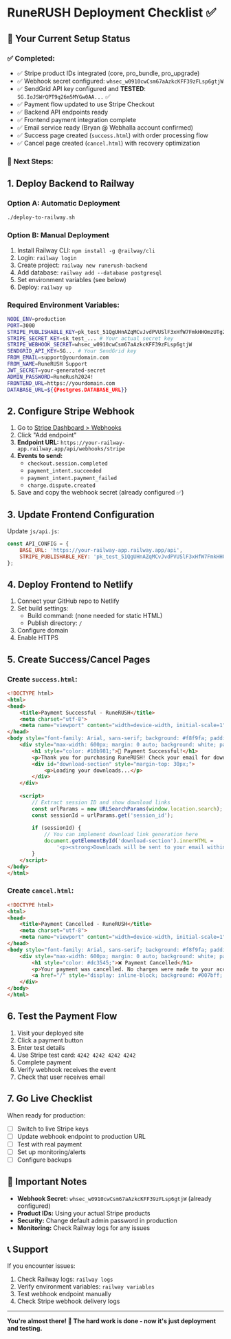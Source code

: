 # RuneRUSH Deployment Checklist ✅

## 🎯 Your Current Setup Status

### ✅ **Completed:**
- ✅ Stripe product IDs integrated (core, pro_bundle, pro_upgrade)
- ✅ Webhook secret configured: `whsec_w0910cwCsm67aAzkcKFF39zFLsp6gtjW`
- ✅ SendGrid API key configured and **TESTED**: `SG.IoJSWrQPT9q26m5MYGw0AA...` ✅
- ✅ Payment flow updated to use Stripe Checkout
- ✅ Backend API endpoints ready
- ✅ Frontend payment integration complete
- ✅ Email service ready (Bryan @ Webhalla account confirmed)
- ✅ Success page created (`success.html`) with order processing flow
- ✅ Cancel page created (`cancel.html`) with recovery optimization

### 🔄 **Next Steps:**

## 1. Deploy Backend to Railway

### Option A: Automatic Deployment
```bash
./deploy-to-railway.sh
```

### Option B: Manual Deployment
1. Install Railway CLI: `npm install -g @railway/cli`
2. Login: `railway login`
3. Create project: `railway new runerush-backend`
4. Add database: `railway add --database postgresql`
5. Set environment variables (see below)
6. Deploy: `railway up`

### Required Environment Variables:
```bash
NODE_ENV=production
PORT=3000
STRIPE_PUBLISHABLE_KEY=pk_test_51QgUHnAZqMCvJvdPVUSlF3xHfW7FmkHHOmzUTg2naNLzYiAqO8MdnQ7a0eqxJaNF9OHQu9JYvQfL1XJHs4qUgS2J00XPYsYcqW
STRIPE_SECRET_KEY=sk_test_... # Your actual secret key
STRIPE_WEBHOOK_SECRET=whsec_w0910cwCsm67aAzkcKFF39zFLsp6gtjW
SENDGRID_API_KEY=SG... # Your SendGrid key
FROM_EMAIL=support@yourdomain.com
FROM_NAME=RuneRUSH Support
JWT_SECRET=your-generated-secret
ADMIN_PASSWORD=RuneRush2024!
FRONTEND_URL=https://yourdomain.com
DATABASE_URL=${{Postgres.DATABASE_URL}}
```

## 2. Configure Stripe Webhook

1. Go to [Stripe Dashboard > Webhooks](https://dashboard.stripe.com/webhooks)
2. Click "Add endpoint"
3. **Endpoint URL:** `https://your-railway-app.railway.app/api/webhooks/stripe`
4. **Events to send:**
   - `checkout.session.completed`
   - `payment_intent.succeeded`
   - `payment_intent.payment_failed`
   - `charge.dispute.created`
5. Save and copy the webhook secret (already configured ✅)

## 3. Update Frontend Configuration

Update `js/api.js`:
```javascript
const API_CONFIG = {
    BASE_URL: 'https://your-railway-app.railway.app/api',
    STRIPE_PUBLISHABLE_KEY: 'pk_test_51QgUHnAZqMCvJvdPVUSlF3xHfW7FmkHHOmzUTg2naNLzYiAqO8MdnQ7a0eqxJaNF9OHQu9JYvQfL1XJHs4qUgS2J00XPYsYcqW'
};
```

## 4. Deploy Frontend to Netlify

1. Connect your GitHub repo to Netlify
2. Set build settings:
   - Build command: (none needed for static HTML)
   - Publish directory: `/`
3. Configure domain
4. Enable HTTPS

## 5. Create Success/Cancel Pages

### Create `success.html`:
```html
<!DOCTYPE html>
<html>
<head>
    <title>Payment Successful - RuneRUSH</title>
    <meta charset="utf-8">
    <meta name="viewport" content="width=device-width, initial-scale=1">
</head>
<body style="font-family: Arial, sans-serif; background: #f8f9fa; padding: 50px; text-align: center;">
    <div style="max-width: 600px; margin: 0 auto; background: white; padding: 40px; border-radius: 10px; box-shadow: 0 4px 15px rgba(0,0,0,0.1);">
        <h1 style="color: #10b981;">🎉 Payment Successful!</h1>
        <p>Thank you for purchasing RuneRUSH! Check your email for download instructions.</p>
        <div id="download-section" style="margin-top: 30px;">
            <p>Loading your downloads...</p>
        </div>
    </div>
    
    <script>
        // Extract session ID and show download links
        const urlParams = new URLSearchParams(window.location.search);
        const sessionId = urlParams.get('session_id');
        
        if (sessionId) {
            // You can implement download link generation here
            document.getElementById('download-section').innerHTML = 
                '<p><strong>Downloads will be sent to your email within 5 minutes.</strong></p>';
        }
    </script>
</body>
</html>
```

### Create `cancel.html`:
```html
<!DOCTYPE html>
<html>
<head>
    <title>Payment Cancelled - RuneRUSH</title>
    <meta charset="utf-8">
    <meta name="viewport" content="width=device-width, initial-scale=1">
</head>
<body style="font-family: Arial, sans-serif; background: #f8f9fa; padding: 50px; text-align: center;">
    <div style="max-width: 600px; margin: 0 auto; background: white; padding: 40px; border-radius: 10px; box-shadow: 0 4px 15px rgba(0,0,0,0.1);">
        <h1 style="color: #dc3545;">❌ Payment Cancelled</h1>
        <p>Your payment was cancelled. No charges were made to your account.</p>
        <a href="/" style="display: inline-block; background: #007bff; color: white; padding: 12px 24px; text-decoration: none; border-radius: 5px; margin-top: 20px;">← Back to Offer</a>
    </div>
</body>
</html>
```

## 6. Test the Payment Flow

1. Visit your deployed site
2. Click a payment button
3. Enter test details
4. Use Stripe test card: `4242 4242 4242 4242`
5. Complete payment
6. Verify webhook receives the event
7. Check that user receives email

## 7. Go Live Checklist

When ready for production:
- [ ] Switch to live Stripe keys
- [ ] Update webhook endpoint to production URL
- [ ] Test with real payment
- [ ] Set up monitoring/alerts
- [ ] Configure backups

## 🚨 Important Notes

- **Webhook Secret:** `whsec_w0910cwCsm67aAzkcKFF39zFLsp6gtjW` (already configured)
- **Product IDs:** Using your actual Stripe products
- **Security:** Change default admin password in production
- **Monitoring:** Check Railway logs for any issues

## 📞 Support

If you encounter issues:
1. Check Railway logs: `railway logs`
2. Verify environment variables: `railway variables`
3. Test webhook endpoint manually
4. Check Stripe webhook delivery logs

---

**You're almost there! 🚀 The hard work is done - now it's just deployment and testing.**
